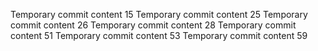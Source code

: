 Temporary commit content 15
Temporary commit content 25
Temporary commit content 26
Temporary commit content 28
Temporary commit content 51
Temporary commit content 53
Temporary commit content 59
